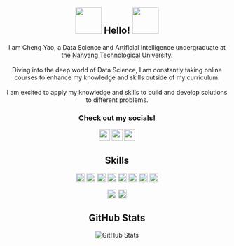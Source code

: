 
<!-- <img src=".../header.png" alt="chengyaolee profile header image"> -->

<!-- About me section -->
<div>
  <h2 align=center>
    <img src="https://media3.giphy.com/media/v1.Y2lkPTc5MGI3NjExZXpqZmxwNzRiMW1sNjFuanJkb3Z3YWgwamNucXF6emU5MDl5Y3UzYSZlcD12MV9pbnRlcm5hbF9naWZfYnlfaWQmY3Q9Zw/vLZJfnIqxLla26Gr4i/giphy.gif" width=60px height=60px> 
    Hello!
    <img src="https://media2.giphy.com/media/v1.Y2lkPTc5MGI3NjExcXNqM2h4eDFsczBqdDd0MzBkY3o1YWxoeThkNzFpcXFrMGIwcnZqMCZlcD12MV9pbnRlcm5hbF9naWZfYnlfaWQmY3Q9Zw/qXtsvBPk9PXXEURkZA/giphy.gif" width=60px height=60px>
  </h2>
  <p align=center>
    I am Cheng Yao, a Data Science and Artificial Intelligence undergraduate at the Nanyang Technological University. 
    <br><br>
    Diving into the deep world of Data Science, I am constantly taking online courses to enhance my knowledge and skills outside of my curriculum. 
    <br><br>
    I am excited to apply my knowledge and skills to build and develop solutions to different problems. 
  </p>
</div>

<!-- Profile Links -->
<h3 align=center>Check out my socials!</h3>
<p align=center> <a href="https://www.linkedin.com/in/leechengyao/"><img src="https://img.shields.io/badge/linkedin-%230077B5.svg?&style=for-the-badge&logo=linkedin&logoColor=white" height=25></a> <a href="https://www.youtube.com/@chengyaolee"><img src="https://img.shields.io/badge/youtube-%2312100E.svg?&style=for-the-badge&logo=youtube&logoColor=white" height=25></a> <a href="https://devpost.com/chengyao-lee"><img src="https://img.shields.io/badge/devpost-%2312100E.svg?&style=for-the-badge&logo=devpost&logoColor=white" height=25></a></p>

<!-- Tech Skills -->
<h2 align=center>Skills</h2>
<p align=center>
    <img src="https://img.shields.io/badge/python-3670A0?style=for-the-badge&logo=python&logoColor=ffdd54" alt="Python" height=20>
    <img src="https://shields.io/badge/JavaScript-F7DF1E?logo=JavaScript&logoColor=000&style=flat-square" alt="Javascript" height=20>
    <img src="https://shields.io/badge/TypeScript-3178C6?logo=TypeScript&logoColor=FFF&style=flat-square" alt="Typescript" height=20>
    <img src="https://img.shields.io/badge/Java-ED8B00?style=for-the-badge&logo=openjdk&logoColor=white" alt="Java" height=20>
    <img src="https://img.shields.io/badge/C-00599C?style=flat-square&logo=c&logoColor=white" alt="C" height=20>
    <img src="https://img.shields.io/badge/C%2B%2B-00599C?style=flat-square&logo=c%2B%2B&logoColor=white" alt="C++" height=20>
    <img src="https://img.shields.io/badge/R-276DC3?style=flat-square&logo=R&logoColor=white" alt="R" height=20>
    <img src="https://shields.io/badge/react-black?logo=react&style=for-the-badge" alt="React" height=20>    
</p>

<p align=center>
    <img src="https://img.shields.io/badge/MongoDB-4EA94B?style=flat-square&logo=mongodb&logoColor=white" alt="MongoDB" height=20>
    <img src="https://img.shields.io/badge/MySQL-4479A1?style=flat-square&logo=mysql&logoColor=white" alt="MySQL" height=20>
</p>

<!-- Profile Links -->
<h2 align=center>GitHub Stats</h2>
<p align=center><img src="https://github-readme-stats.vercel.app/api?username=chengyaolee&amp;show_icons=true" alt="GitHub Stats"></p>
